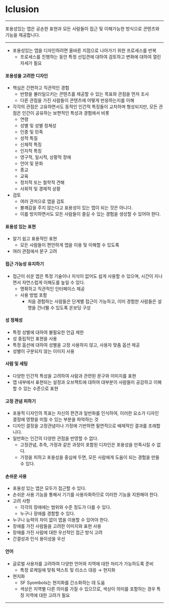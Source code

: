 # Iclusion

---

<aside>

포용성있는 앱은 공손한 표현과 모든 사람들이 접근 및 이해가능한 방식으로 콘텐츠와 기능을 제공합니다. 

</aside>

---

- 포용성있는 앱을 디자인하려면 올바른 지점으로 나아가기 위한 프로세스를 반복
    - 프로세스를 진행하는 동안 특정 선입견에 대하여 검토하고 변화에 대하여 열린자세가 필요

#### 포용성을 고려한 디자인

- 핵심은 간편하고 직관적인 경험
    - 반향을 불러일으키는 콘텐츠를 제공할 수 있는 목표와 관점을 먼저 조사
    - 다른 관점을 가진 사람들이 콘텐츠에 어떻게 반응하는지를 이해
- 각각의 관점은 고유하면서도 동적인 인간적 특징들이 교차하며 형성되지만, 모든 관점은 인간이 공유하는 보편적인 특성과 경험에서 비롯
    - 연령
    - 성별 및 성별 정체성
    - 인종 및 민족
    - 성적 특질
    - 신체적 특징
    - 인지적 특징
    - 영구적, 일시적, 상황적 장애
    - 언어 및 문화
    - 종교
    - 교육
    - 정치적 또는 철학적 견해
    - 사회적 및 경제적 상황
- 검토
    - 여러 관저으로 앱을 검토
    - 불쾌감을 주지 않는다고 표용성이 있는 앱이 되는 것은 아니다.
    - 이를 방지하면서도 모든 사람들이 즐길 수 있는 경험을 생성할 수 있어야 한다.

#### 표용성 있는 표현

- 알기 쉽고 표용적인 표현
    - 모든 사람들이 편안하게 앱을 이용 및 이해할 수 있도록
- 여러 관점에서 문구 고려

#### 접근 가능성 유지하기

- 접근이 쉬운 앱은 특정 기술이나 지식이 없어도 쉽게 사용할 수 있으며, 시간이 지나면서 자연스럽게 이해도를 높일 수 있다.
    - 명확하고 직관적인 인터페이스 제공
    - 사용 방법 포함
        - 처음 경험하는 사람들은 단계별 접근이 가능하고, 이미 경험한 사람들은 설명을 건너뛸 수 있도록 온보딩 구성

#### 성 정체성

- 특정 성별에 대하여 불필요한 언급 제한
- 성 중립적인 표현을 사용
- 특정 옵션에 대하여 성별을 고정 사용하지 않고, 사용자 맞춤 옵션 제공
- 성별이 구분되지 않는 이미지 사용

#### 사람 및 세팅

- 다양한 인간적 특성을 고려하여 사람과 관련된 문구와 이미지를 표현
- 앱 내부에서 표현되는 설정과 오브젝트에 대하여 대부분이 사람들이 공감하고 이해할 수 있는 수준으로 표현

#### 고정 관념 피하기

- 포용적 디자인의 목표는 자신의 편견과 일반화를 인식하여, 이러한 요소가 디자인 결정에 영향을 미칠 수 있는 부분을 파악하는 것
- 디자인 결정을 고정관념이나 가정에 기반하면 필연적으로 배제적인 결과를 초래합니다.
- 일반화는 인간의 다양한 관점을 반영할 수 없다.
    - 고정관념, 추측, 가정과 같은 과정이 포함된 디자인은 포용성을 만족시킬 수 없다.
    - 가정을 피하고 포용성을 중심에 두면, 모든 사람에게 도움이 되는 경험을 만들 수 있다.

#### 손쉬운 사용

- 포용성 있는 앱은 모두가 접근할 수 있다.
- 손쉬운 사용 기능을 통해서 기기를 사용자화하므로 이러한 기능을 지원해야 한다.
- 고려 사항
    - 각각의 장애에는 범위와 수준 정도가 다를 수 있다.
    - 누구나 장애를 경함할 수 있다.
- 누구나 능력의 차이 없이 앱을 이용할 수 있어야 한다.
- 장애를 가진 사람들을 고려한 이미지와 표현 사용
- 장애를 가진 사람에 대한 우선적인 접근 방식 고려
- 간결성과 인식 용이성을 우선

#### 언어

- 글로벌 사용자를 고려하여 다양한 언어와 지역에 대한 처리가 가능하도록 준비
    - 특정 로케일에 맞춰 텍스트 및 리소스 대응 → 현지화
- 현지화
    - SF Syombols는 현지화를 간소화하는 데 도움
    - 색상은 지역별 다른 의미를 가질 수 있으므로, 색상이 의미를 포함하는 경우 특정 지역에 대한 고려가 필요

---
